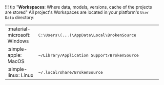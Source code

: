 !!! tip "**Workspaces**: Where data, models, versions, cache of the projects are stored"
    All project's Workspaces are located in your platform's <code>User Data</code> directory:
    <table markdown>
        <tbody class="slim-table">
            <tr>
                <td style="width: 20%">:material-microsoft: Windows</td>
                <td><kbd>C:\\Users\\(...)\\AppData\\Local\\BrokenSource</kbd></td>
            </tr>
            <tr>
                <td>:simple-apple: MacOS</td>
                <td><kbd>~/Library/Application Support/BrokenSource</kbd></td>
            </tr>
            <tr>
                <td>:simple-linux: Linux</td>
                <td><kbd>~/.local/share/BrokenSource</kbd></td>
            </tr>
        </tbody>
    </table>
